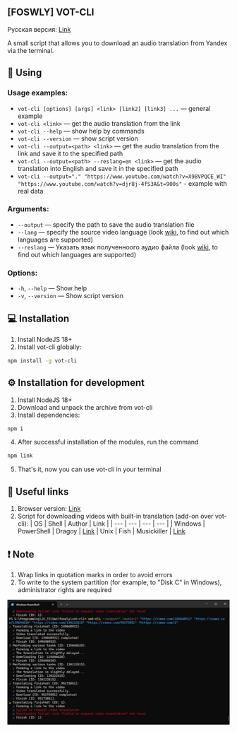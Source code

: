 ## [FOSWLY] VOT-CLI

Русская версия: [Link](https://github.com/FOSWLY/vot-cli/blob/main/README.md)

A small script that allows you to download an audio translation from Yandex via the terminal.

## 📖 Using
### Usage examples:
  - `vot-cli [options] [args] <link> [link2] [link3] ...` — general example
  - `vot-cli <link>` — get the audio translation from the link
  - `vot-cli --help` — show help by commands
  - `vot-cli --version` — show script version
  - `vot-cli --output=<path> <link>` — get the audio translation from the link and save it to the specified path
  - `vot-cli --output=<path> --reslang=en <link>` — get the audio translation into English and save it in the specified path
  - `vot-cli --output="." "https://www.youtube.com/watch?v=X98VPQCE_WI" "https://www.youtube.com/watch?v=djr8j-4fS3A&t=900s"` - example with real data

### Arguments:
  - `--output` — specify the path to save the audio translation file
  - `--lang` — specify the source video language (look [wiki](https://github.com/FOSWLY/vot-cli/wiki/%5BEN%5D-Supported-langs), to find out which languages are supported)
  - `--reslang` — Указать язык полученноого аудио файла (look [wiki](https://github.com/FOSWLY/vot-cli/wiki/%5BEN%5D-Supported-langs), to find out which languages are supported)

### Options:
  - `-h`, `--help` — Show help
  - `-v`, `--version` — Show script version

## 💻 Installation
1. Install NodeJS 18+
2. Install vot-cli globally:
```bash
npm install -g vot-cli
```

## ⚙️ Installation for development
1. Install NodeJS 18+
2. Download and unpack the archive from vot-cli
3. Install dependencies:
```bash
npm i
```
4. After successful installation of the modules, run the command
```bash
npm link
```
5. That's it, now you can use vot-cli in your terminal

## 📁 Useful links
1. Browser version: [Link](https://github.com/ilyhalight/voice-over-translation)
2. Script for downloading videos with built-in translation (add-on over vot-cli):
    | OS | Shell | Author | Link |
    | --- | --- | --- | --- |
    | Windows | PowerShell | Dragoy | [Link](https://github.com/FOSWLY/vot-cli/tree/main/scripts)
    | Unix | Fish | Musickiller | [Link](https://gitlab.com/musickiller/fishy-voice-over/)

## ❗ Note
1. Wrap links in quotation marks in order to avoid errors
2. To write to the system partition (for example, to "Disk C" in Windows), administrator rights are required

![example btn](https://github.com/FOSWLY/vot-cli/blob/main/img/example.png "example")

